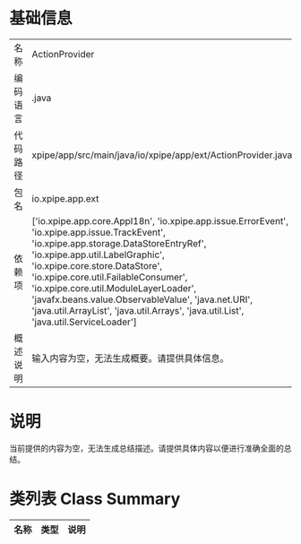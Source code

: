 # 基础信息

|      |      |
|------|------|
| 名称 | ActionProvider |
| 编码语言 | .java |
| 代码路径 | xpipe/app/src/main/java/io/xpipe/app/ext/ActionProvider.java |
| 包名 | io.xpipe.app.ext |
| 依赖项 | ['io.xpipe.app.core.AppI18n', 'io.xpipe.app.issue.ErrorEvent', 'io.xpipe.app.issue.TrackEvent', 'io.xpipe.app.storage.DataStoreEntryRef', 'io.xpipe.app.util.LabelGraphic', 'io.xpipe.core.store.DataStore', 'io.xpipe.core.util.FailableConsumer', 'io.xpipe.core.util.ModuleLayerLoader', 'javafx.beans.value.ObservableValue', 'java.net.URI', 'java.util.ArrayList', 'java.util.Arrays', 'java.util.List', 'java.util.ServiceLoader'] |
| 概述说明 | 输入内容为空，无法生成概要。请提供具体信息。 |

# 说明

当前提供的内容为空，无法生成总结描述。请提供具体内容以便进行准确全面的总结。

# 类列表 Class Summary

| 名称   | 类型  | 说明 |
|-------|------|-------------|




